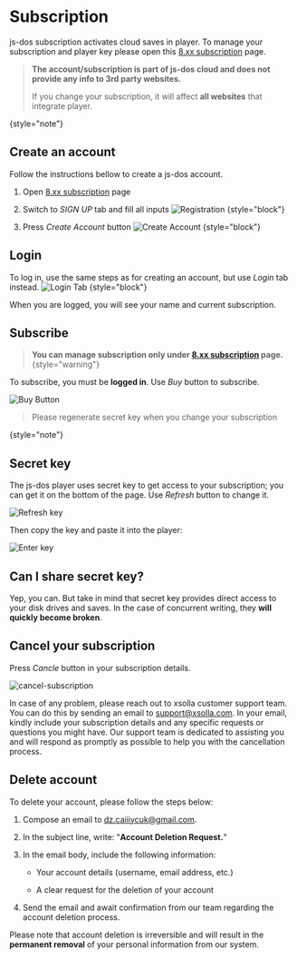 # Subscription

js-dos subscription activates cloud saves in player. 
To manage your subscription and player key please open this [8.xx subscription](https://v8.js-dos.com/key/) page.

> **The account/subscription is part of js-dos cloud and does not provide any info to 3rd party websites.**
> 
> If you change your subscription, it will affect **all websites** that integrate player.
>
{style="note"}

## Create an account

Follow the instructions bellow to create a js-dos account.

1. Open [8.xx subscription](https://v8.js-dos.com/key/) page

2. Switch to _SIGN UP_ tab and fill all inputs
![Registration](registration.jpg)
{style="block"}

3. Press _Create Account_  button
![Create Account](create-account.jpg)
{style="block"}

## Login

To log in, use the same steps as for creating an account, but use _Login_ tab instead.
![Login Tab](login_tab.jpg)
{style="block"}

When you are logged, you will see your name and current subscription.

## Subscribe

> **You can manage subscription only under [8.xx subscription](https://v8.js-dos.com/key/) page.**
{style="warning"}

To subscribe, you must be **logged in**. Use _Buy_ button to subscribe.

![Buy Button](buy-button.jpg)

> Please regenerate secret key when you change your subscription
>
{style="note"}

## Secret key

The js-dos player uses secret key to get access to your subscription; you can get it on the bottom of the page.
Use _Refresh_ button to change it.

![Refresh key](refresh-key.jpg)

Then copy the key and paste it into the player:

![Enter key](enter-key.jpg)


## Can I share secret key?

Yep, you can.
But take in mind that secret key provides direct access to your disk drives and saves.
In the case of concurrent writing, they **will quickly become broken**.


## Cancel your subscription

Press _Cancle_ button in your subscription details.

![cancel-subscription](cancel-subscription.jpg)

In case of any problem, please reach out to xsolla customer support team. 
You can do this by sending an email to [support@xsolla.com](mailto:support@xsolla.com). 
In your email, kindly include your subscription details and any specific requests or questions you might have. 
Our support team is dedicated to assisting you and will respond as promptly as possible to help you with the cancellation process.

## Delete account

To delete your account, please follow the steps below:

1. Compose an email to [dz.caiiiycuk@gmail.com](mailto:dz.caiiiycuk@gmail.com).

2. In the subject line, write: "**Account Deletion Request.**"

3. In the email body, include the following information:

   * Your account details (username, email address, etc.)

   * A clear request for the deletion of your account

4. Send the email and await confirmation from our team regarding the account deletion process.

Please note that account deletion is irreversible and will result in the **permanent removal** of your personal information from our system.
